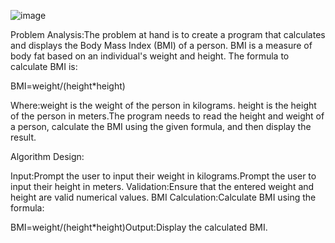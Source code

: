 ![image](https://github.com/SWEG-2015EC-Batch/Code-Warrior/assets/149233683/bf4edc99-31a6-4c36-b823-3ffd9a2839f7)

Problem Analysis:The problem at hand is to create a program that calculates and displays the Body Mass Index (BMI) of a person. BMI is a measure of body fat based on an individual's weight and height. The formula to calculate BMI is:

BMI=weight/(height*height)

Where:weight is the weight of the person in kilograms. height is the height of the person in meters.The program needs to read the height and weight of a person, calculate the BMI using the given formula, and then display the result.

Algorithm Design:

Input:Prompt the user to input their weight in kilograms.Prompt the user to input their height in meters. Validation:Ensure that the entered weight and height are valid numerical values. BMI Calculation:Calculate BMI using the formula:

BMI=weight/(height*height)​Output:Display the calculated BMI.


